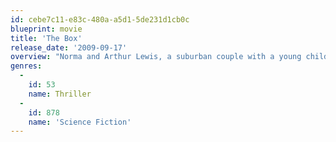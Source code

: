 ```yaml
---
id: cebe7c11-e83c-480a-a5d1-5de231d1cb0c
blueprint: movie
title: 'The Box'
release_date: '2009-09-17'
overview: "Norma and Arthur Lewis, a suburban couple with a young child, receive a simple wooden box as a gift, which bears fatal and irrevocable consequences. A mysterious stranger delivers the message that the box promises to bestow upon its owner $1 million with the press of a button. However pressing this button will simultaneously cause the death of another human being somewhere in the world; someone they don't know. With just 24 hours to have the box in their possession, Norma and Arthur find themselves in the cross-hairs of a startling moral dilemma and must face the true nature of their humanity."
genres:
  -
    id: 53
    name: Thriller
  -
    id: 878
    name: 'Science Fiction'
---
```

